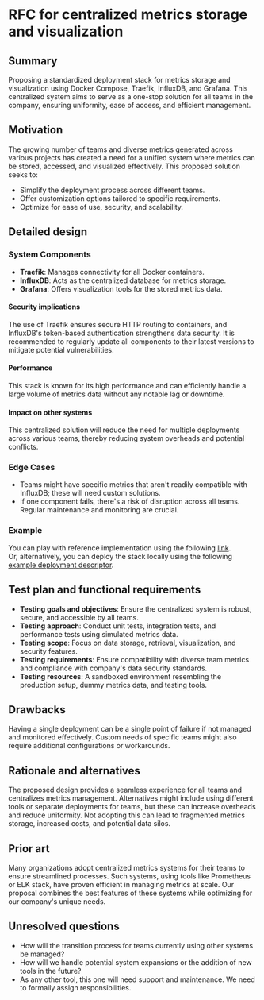# RFC for centralized metrics storage and visualization

## Summary

Proposing a standardized deployment stack for metrics storage and visualization using Docker Compose, Traefik, InfluxDB, and Grafana. This centralized system aims to serve as a one-stop solution for all teams in the company, ensuring uniformity, ease of access, and efficient management.

## Motivation

The growing number of teams and diverse metrics generated across various projects has created a need for a unified system where metrics can be stored, accessed, and visualized effectively. This proposed solution seeks to:

- Simplify the deployment process across different teams.
- Offer customization options tailored to specific requirements.
- Optimize for ease of use, security, and scalability.

## Detailed design

### System Components

- **Traefik**: Manages connectivity for all Docker containers.
- **InfluxDB**: Acts as the centralized database for metrics storage.
- **Grafana**: Offers visualization tools for the stored metrics data.

#### Security implications

The use of Traefik ensures secure HTTP routing to containers, and InfluxDB's token-based authentication strengthens data security. It is recommended to regularly update all components to their latest versions to mitigate potential vulnerabilities.

#### Performance

This stack is known for its high performance and can efficiently handle a large volume of metrics data without any notable lag or downtime.

#### Impact on other systems

This centralized solution will reduce the need for multiple deployments across various teams, thereby reducing system overheads and potential conflicts.

### Edge Cases

- Teams might have specific metrics that aren't readily compatible with InfluxDB; these will need custom solutions.
- If one component fails, there's a risk of disruption across all teams. Regular maintenance and monitoring are crucial.

### Example

You can play with reference implementation using the following [link](https://o1labs-grafana.p42.xyz/d/H-L-ytP4k/snarkyjs-simple-benchmarking?orgId=1&refresh=10s&from=now-6M&to=now).  
Or, alternatively, you can deploy the stack locally using the following [example deployment descriptor](https://github.com/o1-labs/e2e-tests/blob/ec611dde718c74210a6b8ab9ed9fdd4828141ceb/docker-compose.yaml#L1).

## Test plan and functional requirements

- **Testing goals and objectives**: Ensure the centralized system is robust, secure, and accessible by all teams.
- **Testing approach**: Conduct unit tests, integration tests, and performance tests using simulated metrics data.
- **Testing scope**: Focus on data storage, retrieval, visualization, and security features.
- **Testing requirements**: Ensure compatibility with diverse team metrics and compliance with company's data security standards.
- **Testing resources**: A sandboxed environment resembling the production setup, dummy metrics data, and testing tools.

## Drawbacks

Having a single deployment can be a single point of failure if not managed and monitored effectively. Custom needs of specific teams might also require additional configurations or workarounds.

## Rationale and alternatives

The proposed design provides a seamless experience for all teams and centralizes metrics management. Alternatives might include using different tools or separate deployments for teams, but these can increase overheads and reduce uniformity. Not adopting this can lead to fragmented metrics storage, increased costs, and potential data silos.

## Prior art

Many organizations adopt centralized metrics systems for their teams to ensure streamlined processes. Such systems, using tools like Prometheus or ELK stack, have proven efficient in managing metrics at scale. Our proposal combines the best features of these systems while optimizing for our company's unique needs.

## Unresolved questions

- How will the transition process for teams currently using other systems be managed?
- How will we handle potential system expansions or the addition of new tools in the future?
- As any other tool, this one will need support and maintenance. We need to formally assign responsibilities.
